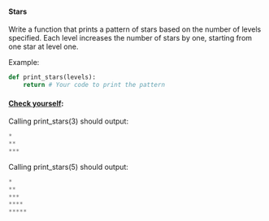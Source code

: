 #### Stars

Write a function that prints a pattern of stars based on the number of levels specified. Each level increases the number of stars by one, starting from one star at level one.

Example:
```python
def print_stars(levels):
    return # Your code to print the pattern
```

#### <u>Check yourself</u>:

Calling print_stars(3) should output:
```python
*
**
***
```

Calling print_stars(5) should output:
```python
*
**
***
****
*****
```